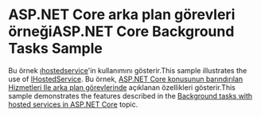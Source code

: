 # <a name="aspnet-core-background-tasks-sample"></a><span data-ttu-id="3947f-101">ASP.NET Core arka plan görevleri örneği</span><span class="sxs-lookup"><span data-stu-id="3947f-101">ASP.NET Core Background Tasks Sample</span></span>

<span data-ttu-id="3947f-102">Bu örnek [ıhostedservice](https://docs.microsoft.com/dotnet/api/microsoft.extensions.hosting.ihostedservice)'in kullanımını gösterir.</span><span class="sxs-lookup"><span data-stu-id="3947f-102">This sample illustrates the use of [IHostedService](https://docs.microsoft.com/dotnet/api/microsoft.extensions.hosting.ihostedservice).</span></span> <span data-ttu-id="3947f-103">Bu örnek, [ASP.NET Core konusunun barındırılan Hizmetleri Ile arka plan görevlerinde](https://docs.microsoft.com/aspnet/core/fundamentals/host/hosted-services) açıklanan özellikleri gösterir.</span><span class="sxs-lookup"><span data-stu-id="3947f-103">This sample demonstrates the features described in the [Background tasks with hosted services in ASP.NET Core](https://docs.microsoft.com/aspnet/core/fundamentals/host/hosted-services) topic.</span></span>
